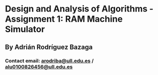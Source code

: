 # Design and Analysis of Algorithms - Assignment 1: RAM Machine Simulator
## By Adrián Rodríguez Bazaga
### Contact email: arodriba@ull.edu.es / alu0100826456@ull.edu.es